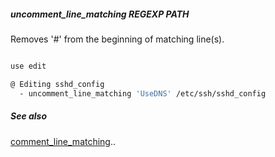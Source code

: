 ##### uncomment_line_matching REGEXP PATH

Removes '#' from the beginning of matching line(s).

```bash

use edit

@ Editing sshd_config
  - uncomment_line_matching 'UseDNS' /etc/ssh/sshd_config
```

##### See also

[comment_line_matching](comment_line_matching.md)..
